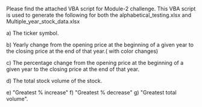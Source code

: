Please find the attached VBA script for Module-2 challenge. 
This VBA script is used to generate the following for both the alphabetical_testing.xlsx and Multiple_year_stock_data.xlsx

a) The ticker symbol.

b) Yearly change from the opening price at the beginning of a given year to the closing price at the end of that year.( with color changes)

c) The percentage change from the opening price at the beginning of a given year to the closing price at the end of that year.

d) The total stock volume of the stock. 

e) "Greatest % increase"
f) "Greatest % decrease"
g) "Greatest total volume".

